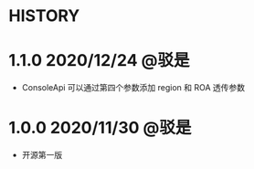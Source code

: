 HISTORY
===

# 1.1.0 2020/12/24 @驳是

* ConsoleApi 可以通过第四个参数添加 region 和 ROA 透传参数

# 1.0.0 2020/11/30 @驳是

* 开源第一版
